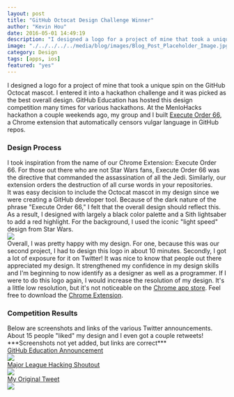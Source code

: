 ```yaml
---
layout: post
title: "GitHub Octocat Design Challenge Winner"
author: "Kevin Hou"
date: 2016-05-01 14:49:19
description: "I designed a logo for a project of mine that took a unique spin on the GitHub Octocat mascot. I entered it into the design challenge and won!"
image: "./../../../../media/blog/images/Blog_Post_Placeholder_Image.jpg"
category: Design
tags: [apps, ios]
featured: "yes"
---
```

I designed a logo for a project of mine that took a unique spin on the GitHub Octocat mascot. I entered it into a hackathon challenge and it was picked as the best overall design. GitHub Education has hosted this design competition many times for various hackathons. At the MenloHacks hackathon a couple weekends ago, my group and I built <a href="{{ site.baseurl }}/blog/projects/Execute-Order-66/" target="_blank">Execute Order 66</a>, a Chrome extension that automatically censors vulgar language in GitHub repos.
<h3 class="post-subheader">Design Process</h3>
I took inspiration from the name of our Chrome Extension: Execute Order 66. For those out there who are not Star Wars fans, Execute Order 66 was the directive that commanded the assassination of all the Jedi. Similarly, our extension orders the destruction of all curse words in your repositories.
<br class="post-line-break">
It was easy decision to include the Octocat mascot in my design since we were creating a GitHub developer tool. Because of the dark nature of the phrase "Execute Order 66," I felt that the overall design should reflect this. As a result, I designed with largely a black color palette and a Sith lightsaber to add a red highlight. For the background, I used the iconic "light speed" design from Star Wars.
<br class="post-line-break">
<img src="./../../../../media/projects/executeOrder66/GitHub Logo.png" class="iPhone-screenshots-medium">
<br class="post-line-break">
Overall, I was pretty happy with my design. For one, because this was our second project, I had to design this logo in about 10 minutes. Secondly, I got a lot of exposure for it on Twitter! It was nice to know that people out there appreciated my design. It strengthened my confidence in my design skills and I'm beginning to now identify as a designer as well as a programmer. If I were to do this logo again, I would increase the resolution of my design. It's a little low resolution, but it's not noticeable on the <a href="https://chrome.google.com/webstore/detail/execute-order-66/hgoanjhaboccoaefceiebdodiillhone">Chrome app store</a>. Feel free to download the <a href="https://chrome.google.com/webstore/detail/execute-order-66/hgoanjhaboccoaefceiebdodiillhone">Chrome Extension</a>.
<h3 class="post-subheader">Competition Results</h3>
Below are screenshots and links of the various Twitter announcements. About 15 people "liked" my design and I even got a couple retweets!
<br class="post-line-break">
***Screenshots not yet added, but links are correct***
<br class="post-line-break">
<a href="https://twitter.com/GitHubEducation/status/722884798457335810" target="_blank">GitHub Education Announcement</a><br>
<img src="./../../../../media/projects/executeOrder66/Twitter Post - GitHub Education.jpg" class="iPhone-screenshots-medium"><br>
<a href="https://twitter.com/MLHacks/status/723598523627794432" target="_blank">Major League Hacking Shoutout</a><br>
<img src="./../../../../media/projects/executeOrder66/Twitter Post - Major League Hacking.jpg" class="iPhone-screenshots-medium"><br>
<a href="https://twitter.com/kevinhou22/status/721793013060505601" target="_blank">My Original Tweet</a><br>
<img src="./../../../../media/projects/executeOrder66/Twitter Post - Kevin Hou.jpg" class="iPhone-screenshots-medium">
